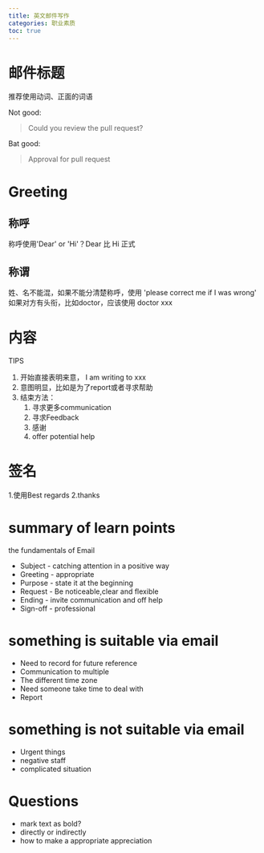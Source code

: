 ```yaml
---
title: 英文邮件写作
categories: 职业素质
toc: true
---
```


# 邮件标题

推荐使用动词、正面的词语

Not good:

> Could you review the pull request?

Bat good:

> Approval for pull request

# Greeting

## 称呼

称呼使用'Dear' or 'Hi'？Dear 比 Hi 正式


## 称谓

姓、名不能混，如果不能分清楚称呼，使用 'please correct me if I was wrong'
如果对方有头衔，比如doctor，应该使用 doctor xxx

# 内容

TIPS

1. 开始直接表明来意， I am writing to xxx
2. 意图明显，比如是为了report或者寻求帮助
3. 结束方法：
    1. 寻求更多communication
    2. 寻求Feedback
    3. 感谢
    4. offer potential help
    
# 签名

1.使用Best regards
2.thanks

# summary of learn points

the fundamentals of Email

- Subject - catching attention in a positive way
- Greeting - appropriate
- Purpose - state it at the beginning 
- Request - Be noticeable,clear and flexible
- Ending - invite communication and off help 
- Sign-off - professional

# something is suitable via email

- Need to record for future reference
- Communication to multiple 
- The different time zone 
- Need someone take time to deal with
- Report

# something is not suitable via email

- Urgent things 
- negative staff
- complicated situation

# Questions 

- mark text as bold?
- directly or indirectly
- how to make a appropriate appreciation